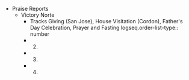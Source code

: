 - Praise Reports
	- Victory Norte
		- Tracks Giving (San Jose), House Visitation (Cordon), Father's Day Celebration, Prayer and Fasting
		  logseq.order-list-type:: number
		- 2.
		- 3.
		- 4.